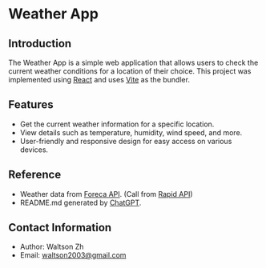 # Weather App

## Introduction

The Weather App is a simple web application that allows users to check the current weather conditions for a location of their choice. This project was implemented using [React](https://react.dev) and uses [Vite](https://vitejs.dev) as the bundler.

## Features

- Get the current weather information for a specific location.
- View details such as temperature, humidity, wind speed, and more.
- User-friendly and responsive design for easy access on various devices.

## Reference

- Weather data from [Foreca API]([https://example.com/weather-api](https://developer.foreca.com/)). (Call from [Rapid API](https://rapidapi.com/hub))
- README.md generated by [ChatGPT](https://openai.chat.com).

## Contact Information

- Author: Waltson Zh
- Email: [waltson2003@gmail.com](mailto:waltson2003@gmail.com)

